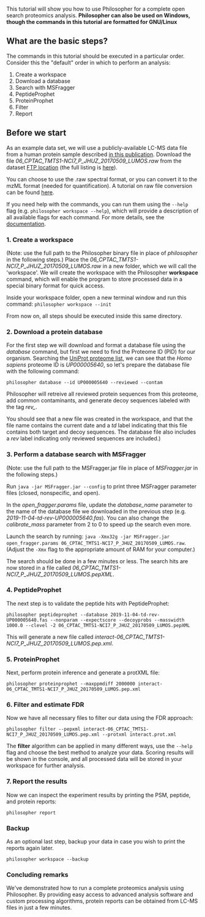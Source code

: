 This tutorial will show you how to use Philosopher for a complete open search proteomics analysis. 
**Philosopher can also be used on Windows, though the commands in this tutorial are formatted for GNU/Linux**

## What are the basic steps?
The commands in this tutorial should be executed in a particular order. Consider this the "default" order in which to perform an analysis:

1. Create a workspace
2. Download a database
3. Search with MSFragger
4. PeptideProphet
5. ProteinProphet
6. Filter
7. Report


## Before we start
As an example data set, we will use a publicly-available LC-MS data file from a human protein sample described [in this publication](https://www.ncbi.nlm.nih.gov/pubmed?term=29718670). Download the file _06_CPTAC_TMTS1-NCI7_P_JHUZ_20170509_LUMOS.raw_ from the dataset [FTP location](ftp://ftp.pride.ebi.ac.uk/pride/data/archive/2018/05/PXD008952) (the full listing is [here](http://proteomecentral.proteomexchange.org/cgi/GetDataset?ID=PXD008952)).

You can choose to use the .raw spectral format, or you can convert it to the mzML format (needed for quantification). A tutorial on raw file conversion can be found [here](https://msfragger.nesvilab.org/tutorial_convert.html).

If you need help with the commands, you can run them using the `--help` flag (e.g. `philosopher workspace --help`), which will provide a description of all available flags for each command. For more details, see the [documentation](documentation.md).


### 1. Create a workspace
(Note: use the full path to the Philosopher binary file in place of _philosopher_ in the following steps.)
Place the _06_CPTAC_TMTS1-NCI7_P_JHUZ_20170509_LUMOS.raw_ in a new folder, which we will call the 'workspace'. We will create the workspace with the Philosopher __workspace__ command, which will enable the program to store processed data in a special binary format for quick access.

Inside your workspace folder, open a new terminal window and run this command:
`philosopher workspace --init`

From now on, all steps should be executed inside this same directory.


### 2. Download a protein database
For the first step we will download and format a database file using the _database_ command, but first we need to find the Proteome ID (PID) for our organism. Searching the [UniProt proteome list](http://www.uniprot.org/proteomes), we can see that the _Homo sapiens_ proteome ID is _UP000005640_, so let's prepare the database file with the following command:

`philosopher database --id UP000005640 --reviewed --contam`

Philosopher will retreive all reviewed protein sequences from this proteome, add common contaminants, and generate decoy sequences labeled with the tag _rev\__.

You should see that a new file was created in the workspace, and that the file name contains the current date and a _td_ label indicating that this file contains both target and decoy sequences. The database file also includes a _rev_ label indicating only reviewed sequences are included.)

### 3. Perform a database search with MSFragger
(Note: use the full path to the MSFragger.jar file in place of _MSFragger.jar_ in the following steps.)

Run `java -jar MSFragger.jar --config` to print three MSFragger parameter files (closed, nonspecific, and open). 

In the _open_fragger.params_ file, update the _database_name_ parameter to the name of the database file we downloaded in the previous step (e.g. _2019-11-04-td-rev-UP000005640.fas_). You can also change the _calibrate_mass_ parameter from 2 to 0 to speed up the search even more.

Launch the search by running: `java -Xmx32g -jar MSFragger.jar open_fragger.params 06_CPTAC_TMTS1-NCI7_P_JHUZ_20170509_LUMOS.raw`. (Adjust the `-Xmx` flag to the appropriate amount of RAM for your computer.) 

The search should be done in a few minutes or less. The search hits are now stored in a file called _06_CPTAC_TMTS1-NCI7_P_JHUZ_20170509_LUMOS.pepXML_.


### 4. PeptideProphet
The next step is to validate the peptide hits with PeptideProphet:

`philosopher peptideprophet --database 2019-11-04-td-rev-UP000005640.fas --nonparam --expectscore --decoyprobs --masswidth 1000.0 --clevel -2 06_CPTAC_TMTS1-NCI7_P_JHUZ_20170509_LUMOS.pepXML`

This will generate a new file called _interact-06_CPTAC_TMTS1-NCI7_P_JHUZ_20170509_LUMOS.pep.xml_.


### 5. ProteinProphet
Next, perform protein inference and generate a protXML file:

`philosopher proteinprophet --maxppmdiff 2000000 interact-06_CPTAC_TMTS1-NCI7_P_JHUZ_20170509_LUMOS.pep.xml`


### 6. Filter and estimate FDR
Now we have all necessary files to filter our data using the FDR approach:

`philosopher filter --pepxml interact-06_CPTAC_TMTS1-NCI7_P_JHUZ_20170509_LUMOS.pep.xml --protxml interact.prot.xml`

The **filter** algorithm can be applied in many different ways, use the `--help` flag and choose the best method to analyze your data. Scoring results will be shown in the console, and all processed data will be stored in your workspace for further analysis.


### 7. Report the results
Now we can inspect the experiment results by printing the PSM, peptide, and protein reports:

`philosopher report`


### Backup
As an optional last step, backup your data in case you wish to print the reports again later.

`philosopher workspace --backup`


### Concluding remarks
We've demonstrated how to run a complete proteomics analysis using Philosopher. By providing easy access to advanced analysis software and custom processing algorithms, protein reports can be obtained from LC-MS files in just a few minutes.
